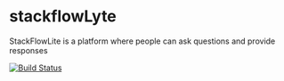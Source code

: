 # stackflowLyte
StackFlowLite is a platform where people can ask questions and provide responses


[![Build Status](https://travis-ci.org/thevetdoctor/stackFlowLite.svg?branch=master)](https://travis-ci.org/thevetdoctor/stackFlowLite)
